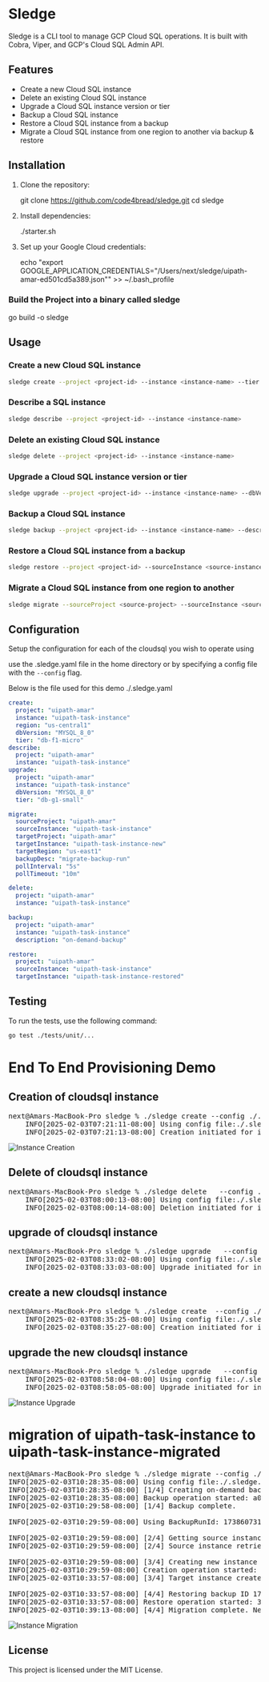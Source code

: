 # Sledge

Sledge is a CLI tool to manage GCP Cloud SQL operations. It is built with Cobra, Viper, and GCP's Cloud SQL Admin API.

## Features

- Create a new Cloud SQL instance
- Delete an existing Cloud SQL instance
- Upgrade a Cloud SQL instance version or tier
- Backup a Cloud SQL instance
- Restore a Cloud SQL instance from a backup
- Migrate a Cloud SQL instance from one region to another via backup & restore

## Installation

1. Clone the repository:
   
    git clone https://github.com/code4bread/sledge.git
    cd sledge
   

2.  Install dependencies:
  
    ./starter.sh
    

3. Set up your Google Cloud credentials:
  
    echo "export GOOGLE_APPLICATION_CREDENTIALS=\"/Users/next/sledge/uipath-amar-ed501cd5a389.json\"" >> ~/.bash_profile
    
### Build the Project into a binary called sledge

 go build -o sledge  

## Usage

### Create a new Cloud SQL instance

```sh
sledge create --project <project-id> --instance <instance-name> --tier <tier> --region <region> --dbVersion <db-version>
```
### Describe a SQL instance 

```sh
sledge describe --project <project-id> --instance <instance-name>
```

### Delete an existing Cloud SQL instance

```sh
sledge delete --project <project-id> --instance <instance-name>
```

### Upgrade a Cloud SQL instance version or tier

```sh
sledge upgrade --project <project-id> --instance <instance-name> --dbVersion <db-version> --tier <tier>
```

### Backup a Cloud SQL instance

```sh
sledge backup --project <project-id> --instance <instance-name> --description <description>
```

### Restore a Cloud SQL instance from a backup

```sh
sledge restore --project <project-id> --sourceInstance <source-instance> --targetInstance <target-instance> --backupRunId <backup-run-id>
```

### Migrate a Cloud SQL instance from one region to another

```sh
sledge migrate --sourceProject <source-project> --sourceInstance <source-instance> --targetProject <target-project> --targetInstance <target-instance> --targetRegion <target-region> --backupDesc <backup-description> --pollInterval <poll-interval> --pollTimeout <poll-timeout>
```

## Configuration

Setup the configuration for each of the cloudsql you wish to operate using 

use the .sledge.yaml file in the home directory or by specifying a config file with the `--config` flag.

Below is the file used for this demo ./.sledge.yaml

```yaml
create:
  project: "uipath-amar"
  instance: "uipath-task-instance"
  region: "us-central1"
  dbVersion: "MYSQL_8_0"
  tier: "db-f1-micro"
describe:
  project: "uipath-amar"            
  instance: "uipath-task-instance"
upgrade:
  project: "uipath-amar"
  instance: "uipath-task-instance"
  dbVersion: "MYSQL_8_0"
  tier: "db-g1-small"

migrate:
  sourceProject: "uipath-amar"
  sourceInstance: "uipath-task-instance"
  targetProject: "uipath-amar"
  targetInstance: "uipath-task-instance-new"
  targetRegion: "us-east1"
  backupDesc: "migrate-backup-run"
  pollInterval: "5s"
  pollTimeout: "10m"

delete:
  project: "uipath-amar"
  instance: "uipath-task-instance"

backup:
  project: "uipath-amar"
  instance: "uipath-task-instance"
  description: "on-demand-backup"

restore:
  project: "uipath-amar"
  sourceInstance: "uipath-task-instance"
  targetInstance: "uipath-task-instance-restored"
```

## Testing

To run the tests, use the following command:

```sh
go test ./tests/unit/...
```

# End To End Provisioning  Demo 
## Creation of cloudsql instance 
<pre>
next@Amars-MacBook-Pro sledge % ./sledge create --config ./.sledge.yaml
    INFO[2025-02-03T07:21:11-08:00] Using config file:./.sledge.yaml             
    INFO[2025-02-03T07:21:13-08:00] Creation initiated for instance uipath-task-instance. Operation: 06990821-1536-4ca8-9a64-dda400000032
</pre>
![Instance Creation](images/uipath-task-instance.png)

## Delete of cloudsql instance
<pre>
next@Amars-MacBook-Pro sledge % ./sledge delete   --config ./.sledge.yaml  --instance uipath-task-instance-new
    INFO[2025-02-03T08:00:13-08:00] Using config file:./.sledge.yaml             
    INFO[2025-02-03T08:00:14-08:00] Deletion initiated for instance uipath-task-instance-new. Operation: 4bb43527-6db2-4d7b-988c-216e00000032 
</pre>

## upgrade of cloudsql instance
<pre>
next@Amars-MacBook-Pro sledge % ./sledge upgrade   --config ./.sledge.yaml                              
    INFO[2025-02-03T08:33:02-08:00] Using config file:./.sledge.yaml             
    INFO[2025-02-03T08:33:03-08:00] Upgrade initiated for instance uipath-task-instance. Operation: 8e48bcfe-a962-444d-b29e-a6cd00000032 
</pre>
## create a new cloudsql instance 
<pre>
next@Amars-MacBook-Pro sledge % ./sledge create  --config ./.sledge.yaml  --instance uipath-task-instance-new --region us-east1   
    INFO[2025-02-03T08:35:25-08:00] Using config file:./.sledge.yaml             
    INFO[2025-02-03T08:35:27-08:00] Creation initiated for instance uipath-task-instance-new. Operation: e0db21b2-bf93-43d9-80bc-661d00000026 
</pre>
## upgrade the new cloudsql instance 
<pre>
next@Amars-MacBook-Pro sledge % ./sledge upgrade   --config ./.sledge.yaml  --instance uipath-task-instance-new                
    INFO[2025-02-03T08:58:04-08:00] Using config file:./.sledge.yaml             
    INFO[2025-02-03T08:58:05-08:00] Upgrade initiated for instance uipath-task-instance-new. Operation: 6453c2a6-6aa7-457e-bce3-b4c500000026 
</pre>

![Instance Upgrade](images/uipath-task-instance-new.png)


# migration of uipath-task-instance to uipath-task-instance-migrated
<pre>
next@Amars-MacBook-Pro sledge % ./sledge migrate --config ./.sledge.yaml
INFO[2025-02-03T10:28:35-08:00] Using config file:./.sledge.yaml             
INFO[2025-02-03T10:28:35-08:00] [1/4] Creating on-demand backup for source instance uipath-task-instance... 
INFO[2025-02-03T10:28:35-08:00] Backup operation started: a00e63c0-7494-4814-9584-767c00000032 
INFO[2025-02-03T10:29:58-08:00] [1/4] Backup complete.
                      
INFO[2025-02-03T10:29:59-08:00] Using BackupRunId: 1738607315889
            
INFO[2025-02-03T10:29:59-08:00] [2/4] Getting source instance info...        
INFO[2025-02-03T10:29:59-08:00] [2/4] Source instance retrieved. DB Version: MYSQL_8_0
 
INFO[2025-02-03T10:29:59-08:00] [3/4] Creating new instance uipath-task-instance-migrated in region us-central1... 
INFO[2025-02-03T10:29:59-08:00] Creation operation started: 08ade031-d891-4d6e-b0f5-c68100000032 
INFO[2025-02-03T10:33:57-08:00] [3/4] Target instance created successfully.
 
INFO[2025-02-03T10:33:57-08:00] [4/4] Restoring backup ID 1738607315889 from uipath-task-instance into uipath-task-instance-migrated... 
INFO[2025-02-03T10:33:57-08:00] Restore operation started: 3381633a-3a8e-47db-9c21-5c0d00000032 
INFO[2025-02-03T10:39:13-08:00] [4/4] Migration complete. New instance: uipath-task-instance-migrated in region: us-central1 
</pre>

![Instance Migration](images/uipath-task-instance-migration.png)


## License

This project is licensed under the MIT License.
